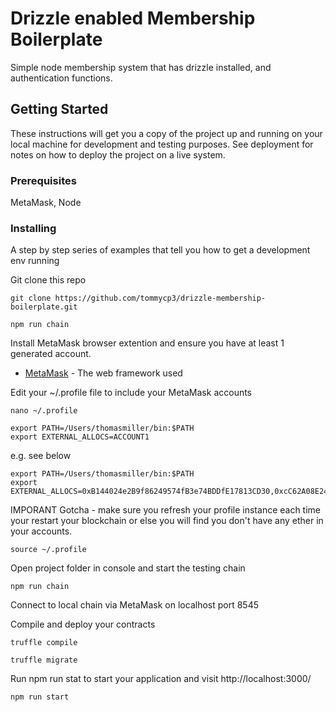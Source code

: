 # Drizzle enabled Membership Boilerplate

Simple node membership system that has drizzle installed, and authentication functions.

## Getting Started

These instructions will get you a copy of the project up and running on your local machine for development and testing purposes. See deployment for notes on how to deploy the project on a live system.

### Prerequisites

MetaMask, Node


### Installing

A step by step series of examples that tell you how to get a development env running

Git clone this repo

```
git clone https://github.com/tommycp3/drizzle-membership-boilerplate.git
```


```
npm run chain
```

Install MetaMask browser extention and ensure you have at least 1 generated account.

* [MetaMask](https://metamask.io/) - The web framework used

Edit your ~/.profile file to include your MetaMask accounts

```
nano ~/.profile
```

```
export PATH=/Users/thomasmiller/bin:$PATH
export EXTERNAL_ALLOCS=ACCOUNT1
```

e.g. see below

```
export PATH=/Users/thomasmiller/bin:$PATH
export EXTERNAL_ALLOCS=0xB144024e2B9f86249574fB3e74BDDfE17813CD30,0xcC62A08E24e75BfDb00733D17F43fbC57C5da242,0xd89768fAb0c8413Ad2FE33D36716eaA187afA4f1,0xb69393c5825EE7A21a7f817047240fCE57DE5C78
```

IMPORANT Gotcha - make sure you refresh your profile instance each time your restart your blockchain or else you will find you don't have any ether in your accounts.

```
source ~/.profile
```

Open project folder in console and start the testing chain

```
npm run chain
```

Connect to local chain via MetaMask on localhost port 8545

Compile and deploy your contracts

```
truffle compile
```



```
truffle migrate
```

Run npm run stat to start your application and visit http://localhost:3000/
```
npm run start
```